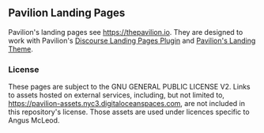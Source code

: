 ## Pavilion Landing Pages

Pavilion's landing pages see https://thepavilion.io. They are designed to work with Pavilion's [Discourse Landing Pages Plugin](https://github.com/paviliondev/discourse-landing-pages) and [Pavilion's Landing Theme](https://github.com/paviliondev/pavilion-landing-theme).

### License

These pages are subject to the GNU GENERAL PUBLIC LICENSE V2. Links to assets hosted on external services, including, but not limited to, https://pavilion-assets.nyc3.digitaloceanspaces.com, are not included in this repository's license. Those assets are used under licences specific to Angus McLeod.